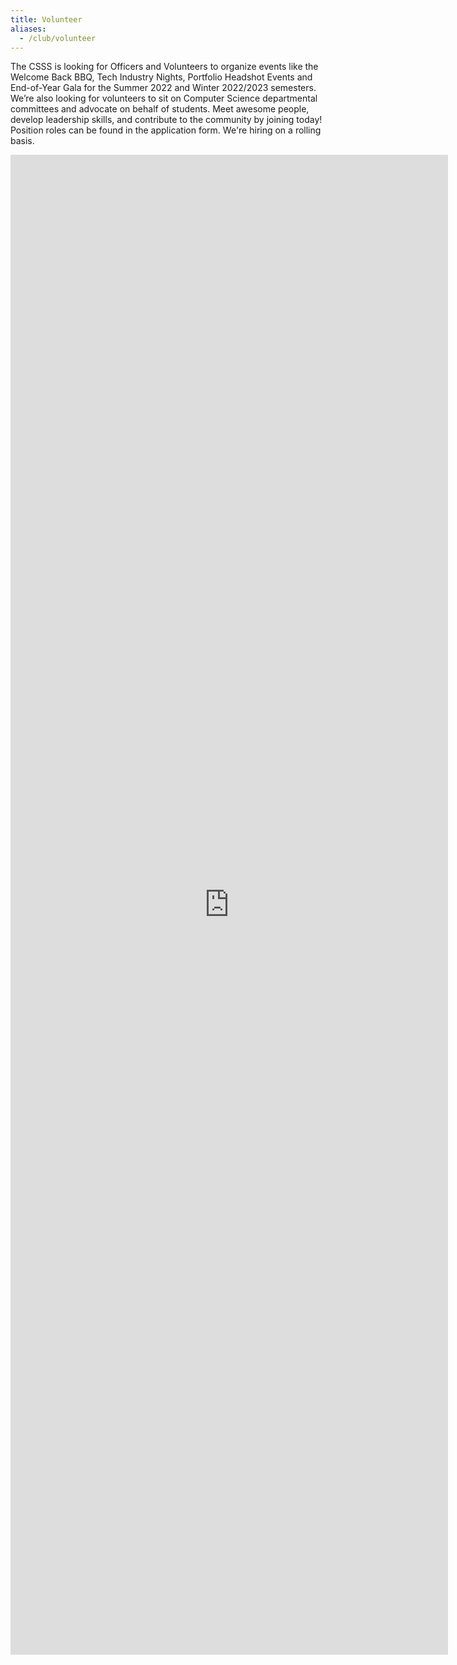 ```yaml
---
title: Volunteer
aliases:
  - /club/volunteer
---
```


<!-- We're always looking for volunteers.  Being an officer is a great way to become more involved
with the CS community, meet more people, and make a difference. They play a
vital role in making the CS department pretty awesome! -->

The CSSS is looking for Officers and Volunteers to organize events like the Welcome Back BBQ, Tech Industry Nights, Portfolio Headshot Events and End-of-Year Gala for the Summer 2022 and Winter 2022/2023 semesters. We’re also looking for volunteers to sit on Computer Science departmental committees and advocate on behalf of students. Meet awesome people, develop leadership skills, and contribute to the community by joining today! Position roles can be found in the application form. We're hiring on a rolling basis.

<!-- Officer applications are now closed. You can always reach out to us at [Facebook](https://www.facebook.com/ubccsss), [Twitter](https://twitter.com/ubccsss), [Reddit](https://reddit.com/r/ubccsss), or [Discord](https://discord.gg/KcQrrPz). -->

<iframe
  src="https://docs.google.com/forms/d/e/1FAIpQLSdSHkXDvkWShmfFCVmNfra4oDlhITE8oNCLLT5EP1gUIdqvFg/viewform?embedded=true"
  class="w-100"
  width="700"
  height="2400"
  frameborder="0"
  marginheight="0"
  marginwidth="0"
>
  Loading...
</iframe>
